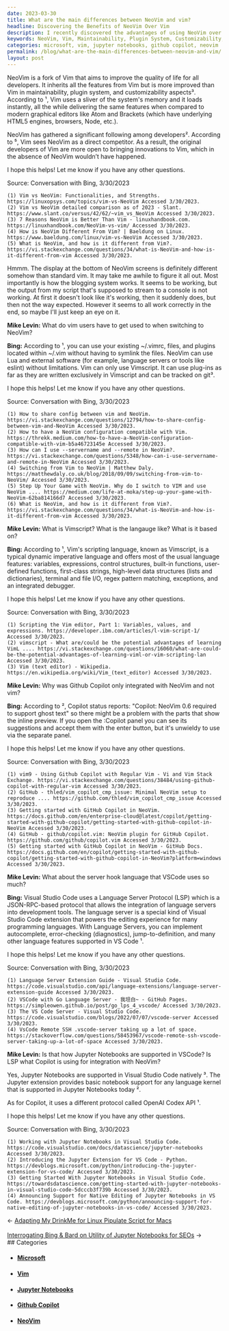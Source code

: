 ```yaml
---
date: 2023-03-30
title: What are the main differences between NeoVim and vim?
headline: Discovering the Benefits of NeoVim Over Vim
description: I recently discovered the advantages of using NeoVim over Vim, including its improved maintainability, plugin system, and customizability. After learning about the ability to work with Jupyter Notebooks in Visual Studio Code, I asked Bing why Github Copilot was only integrated with NeoVim. He provided resources to help me understand and I used the Getting Started with Jupyter Notebooks in Visual Studio Code guide to learn how to use the extension.
keywords: NeoVim, Vim, Maintainability, Plugin System, Customizability, Jupyter Notebooks, Visual Studio Code, Github Copilot, OpenAI Codex API, Language Server Protocol, Microsoft, Extension, Interactive Python Coding
categories: microsoft, vim, jupyter notebooks, github copilot, neovim
permalink: /blog/what-are-the-main-differences-between-neovim-and-vim/
layout: post
---
```



NeoVim is a fork of Vim that aims to improve the quality of life for all developers. It inherits all the features from Vim but is more improved than Vim in maintainability, plugin system, and customizability aspects³. According to ¹, Vim uses a sliver of the system's memory and it loads instantly, all the while delivering the same features when compared to modern graphical editors like Atom and Brackets (which have underlying HTML5 engines, browsers, Node, etc.).

NeoVim has gathered a significant following among developers². According to ⁵, Vim sees NeoVim as a direct competitor. As a result, the original developers of Vim are more open to bringing innovations to Vim, which in the absence of NeoVim wouldn’t have happened.

I hope this helps! Let me know if you have any other questions.

Source: Conversation with Bing, 3/30/2023

    (1) Vim vs NeoVim: Functionalities, and Strengths. https://linuxopsys.com/topics/vim-vs-NeoVim Accessed 3/30/2023.
    (2) Vim vs NeoVim detailed comparison as of 2023 - Slant. https://www.slant.co/versus/42/62/~vim_vs_NeoVim Accessed 3/30/2023.
    (3) 7 Reasons NeoVim is Better Than Vim - linuxhandbook.com. https://linuxhandbook.com/NeoVim-vs-vim/ Accessed 3/30/2023.
    (4) How is NeoVim Different From Vim? | Baeldung on Linux. https://www.baeldung.com/linux/vim-vs-NeoVim Accessed 3/30/2023.
    (5) What is NeoVim, and how is it different from Vim?. https://vi.stackexchange.com/questions/34/what-is-NeoVim-and-how-is-it-different-from-vim Accessed 3/30/2023.


Hmmm. The display at the bottom of NeoVim screens is definitely different
somehow than standard vim. It may take me awhile to figure it all out. Most
importantly is how the blogging system works. It seems to be working, but the
output from my script that's supposed to stream to a console is not working. At
first it doesn't look like it's working, then it suddenly does, but then not
the way expected. However it seems to all work correctly in the end, so maybe
I'll just keep an eye on it.

**Mike Levin:** What do vim users have to get used to when switching to NeoVim?

**Bing:** According to ¹, you can use your existing ~/.vimrc, files, and plugins located within ~/.vim without having to symlink the files. NeoVim can use Lua and external software (for example, language servers or tools like eslint) without limitations. Vim can only use Vimscript. It can use plug-ins as far as they are written exclusively in Vimscript and can be tracked on git³.

I hope this helps! Let me know if you have any other questions.

Source: Conversation with Bing, 3/30/2023

    (1) How to share config between vim and NeoVim. https://vi.stackexchange.com/questions/12794/how-to-share-config-between-vim-and-NeoVim Accessed 3/30/2023.
    (2) How to have a NeoVim configuration compatible with Vim. https://threkk.medium.com/how-to-have-a-NeoVim-configuration-compatible-with-vim-b5a46723145e Accessed 3/30/2023.
    (3) How can I use --servername and --remote in NeoVim?. https://vi.stackexchange.com/questions/5348/how-can-i-use-servername-and-remote-in-NeoVim Accessed 3/30/2023.
    (4) Switching from Vim to NeoVim | Matthew Daly. https://matthewdaly.co.uk/blog/2018/09/09/switching-from-vim-to-NeoVim/ Accessed 3/30/2023.
    (5) Step Up Your Game with NeoVim. Why do I switch to VIM and use NeoVim .... https://medium.com/life-at-moka/step-up-your-game-with-NeoVim-62ba814166d7 Accessed 3/30/2023.
    (6) What is NeoVim, and how is it different from Vim?. https://vi.stackexchange.com/questions/34/what-is-NeoVim-and-how-is-it-different-from-vim Accessed 3/30/2023.

**Mike Levin:** What is Vimscript? What is the langauge like? What is it based on?

**Bing:** According to ¹, Vim's scripting language, known as Vimscript, is a typical dynamic imperative language and offers most of the usual language features: variables, expressions, control structures, built-in functions, user-defined functions, first-class strings, high-level data structures (lists and dictionaries), terminal and file I/O, regex pattern matching, exceptions, and an integrated debugger.

I hope this helps! Let me know if you have any other questions.

Source: Conversation with Bing, 3/30/2023

    (1) Scripting the Vim editor, Part 1: Variables, values, and expressions. https://developer.ibm.com/articles/l-vim-script-1/ Accessed 3/30/2023.
    (2) vimscript - What are/could be the potential advantages of learning VimL .... https://vi.stackexchange.com/questions/16060/what-are-could-be-the-potential-advantages-of-learning-viml-or-vim-scripting-lan Accessed 3/30/2023.
    (3) Vim (text editor) - Wikipedia. https://en.wikipedia.org/wiki/Vim_(text_editor) Accessed 3/30/2023.

**Mike Levin:** Why was Github Copilot only integrated with NeoVim and not vim?

**Bing:** According to ², Copilot status reports: "Copilot: NeoVim 0.6 required to support ghost text" so there might be a problem with the parts that show the inline preview. If you open the :Copilot panel you can see its suggestions and accept them with the enter button, but it's unwieldy to use via the separate panel.

I hope this helps! Let me know if you have any other questions.

Source: Conversation with Bing, 3/30/2023

    (1) vim9 - Using Github Copilot with Regular Vim - Vi and Vim Stack Exchange. https://vi.stackexchange.com/questions/38484/using-github-copilot-with-regular-vim Accessed 3/30/2023.
    (2) GitHub - thled/vim_copilot_cmp_issue: Minimal NeoVim setup to reproduce .... https://github.com/thled/vim_copilot_cmp_issue Accessed 3/30/2023.
    (3) Getting started with GitHub Copilot in NeoVim. https://docs.github.com/en/enterprise-cloud@latest/copilot/getting-started-with-github-copilot/getting-started-with-github-copilot-in-NeoVim Accessed 3/30/2023.
    (4) GitHub - github/copilot.vim: NeoVim plugin for GitHub Copilot. https://github.com/github/copilot.vim Accessed 3/30/2023.
    (5) Getting started with GitHub Copilot in NeoVim - GitHub Docs. https://docs.github.com/en/copilot/getting-started-with-github-copilot/getting-started-with-github-copilot-in-NeoVim?platform=windows Accessed 3/30/2023.

**Mike Levin:** What about the server hook language that VSCode uses so much?

**Bing:** Visual Studio Code uses a Language Server Protocol (LSP) which is a JSON-RPC-based protocol that allows the integration of language servers into development tools. The language server is a special kind of Visual Studio Code extension that powers the editing experience for many programming languages. With Language Servers, you can implement autocomplete, error-checking (diagnostics), jump-to-definition, and many other language features supported in VS Code ¹.

I hope this helps! Let me know if you have any other questions.

Source: Conversation with Bing, 3/30/2023

    (1) Language Server Extension Guide - Visual Studio Code. https://code.visualstudio.com/api/language-extensions/language-server-extension-guide Accessed 3/30/2023.
    (2) VSCode with Go Language Server - 我坦白~ - GitHub Pages. https://simpleowen.github.io/post/go_lps_4_vscode/ Accessed 3/30/2023.
    (3) The VS Code Server - Visual Studio Code. https://code.visualstudio.com/blogs/2022/07/07/vscode-server Accessed 3/30/2023.
    (4) VsCode Remote SSH .vscode-server taking up a lot of space. https://stackoverflow.com/questions/58453967/vscode-remote-ssh-vscode-server-taking-up-a-lot-of-space Accessed 3/30/2023.

**Mike Levin:** Is that how Jupyter Notebooks are supported in VSCode? Is LSP what Copilot is using for integration with NeoVim?

Yes, Jupyter Notebooks are supported in Visual Studio Code natively ³. The Jupyter extension provides basic notebook support for any language kernel that is supported in Jupyter Notebooks today ².

As for Copilot, it uses a different protocol called OpenAI Codex API ¹.

I hope this helps! Let me know if you have any other questions.

Source: Conversation with Bing, 3/30/2023

    (1) Working with Jupyter Notebooks in Visual Studio Code. https://code.visualstudio.com/docs/datascience/jupyter-notebooks Accessed 3/30/2023.
    (2) Introducing the Jupyter Extension for VS Code - Python. https://devblogs.microsoft.com/python/introducing-the-jupyter-extension-for-vs-code/ Accessed 3/30/2023.
    (3) Getting Started With Jupyter Notebooks in Visual Studio Code. https://towardsdatascience.com/getting-started-with-jupyter-notebooks-in-visual-studio-code-5dcccb3f739b Accessed 3/30/2023.
    (4) Announcing Support for Native Editing of Jupyter Notebooks in VS Code. https://devblogs.microsoft.com/python/announcing-support-for-native-editing-of-jupyter-notebooks-in-vs-code/ Accessed 3/30/2023.


<div class="post-nav"><div class="post-nav-prev"><span class="arrow">&larr;&nbsp;</span><a href="/blog/adapting-my-drinkme-for-linux-pipulate-script-for-macs">Adapting My DrinkMe for Linux Pipulate Script for Macs</a></div> &nbsp; <div class="post-nav-next"><a href="/blog/interrogating-bing-bard-on-utility-of-jupyter-notebooks-for-seos">Interrogating Bing & Bard on Utility of Jupyter Notebooks for SEOs</a><span class="arrow">&nbsp;&rarr;</span></div></div>
## Categories

<ul>
<li><h4><a href='/microsoft/'>Microsoft</a></h4></li>
<li><h4><a href='/vim/'>Vim</a></h4></li>
<li><h4><a href='/jupyter-notebooks/'>Jupyter Notebooks</a></h4></li>
<li><h4><a href='/github-copilot/'>Github Copilot</a></h4></li>
<li><h4><a href='/neovim/'>NeoVim</a></h4></li></ul>